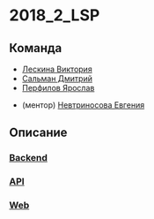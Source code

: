# 2018_2_LSP

## Команда
+ [Лескина Виктория](https://github.com/vikks15)
+ [Сальман Дмитрий](https://github.com/Moleque)
+ [Перфилов Ярослав](https://github.com/TheSDTM) 
* (ментор) [Невтриносова Евгения](https://github.com/EvgeniaNevtrinosova)

## Описание
### [Backend](https://github.com/go-park-mail-ru/2018_2_LSP)
### [API](https://github.com/frontend-park-mail-ru/2018_2_LSP/wiki/Api-1.0.0)
### [Web](https://ui.jackal.online/)
